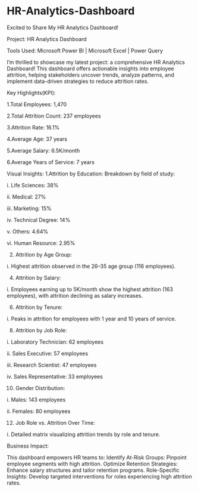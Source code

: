 # HR-Analytics-Dashboard
Excited to Share My HR Analytics Dashboard!

Project: HR Analytics Dashboard

Tools Used: Microsoft Power BI | Microsoft Excel | Power Query

I’m thrilled to showcase my latest project: a comprehensive HR Analytics Dashboard! This dashboard offers actionable insights into employee attrition, helping stakeholders uncover trends, analyze patterns, and implement data-driven strategies to reduce attrition rates.

Key Highlights(KPI):

1.Total Employees: 1,470

2.Total Attrition Count: 237 employees

3.Attrition Rate: 16.1%

4.Average Age: 37 years

5.Average Salary: 6.5K/month

6.Average Years of Service: 7 years

Visual Insights:
 1.Attrition by Education: Breakdown by field of study:
 
 i. Life Sciences: 38%
 
 ii. Medical: 27%
 
 iii. Marketing: 15%
 
 iv. Technical Degree: 14%
 
 v. Others: 4.64%
 
 vi. Human Resource: 2.95%

2. Attrition by Age Group:
    
 i. Highest attrition observed in the 26–35 age group (116 employees).

4. Attrition by Salary:
   
 i. Employees earning up to 5K/month show the highest attrition (163 employees), with attrition declining as salary increases.

6. Attrition by Tenure:
 
 i. Peaks in attrition for employees with 1 year and 10 years of service.

8. Attrition by Job Role:
   
 i. Laboratory Technician: 62 employees
 
 ii. Sales Executive: 57 employees
 
 iii. Research Scientist: 47 employees
 
 iv. Sales Representative: 33 employees

10. Gender Distribution:
    
 i. Males: 143 employees

 ii. Females: 80 employees

12. Job Role vs. Attrition Over Time:
    
 i. Detailed matrix visualizing attrition trends by role and tenure.

Business Impact:

This dashboard empowers HR teams to:
Identify At-Risk Groups: Pinpoint employee segments with high attrition.
Optimize Retention Strategies: Enhance salary structures and tailor retention programs.
Role-Specific Insights: Develop targeted interventions for roles experiencing high attrition rates.
